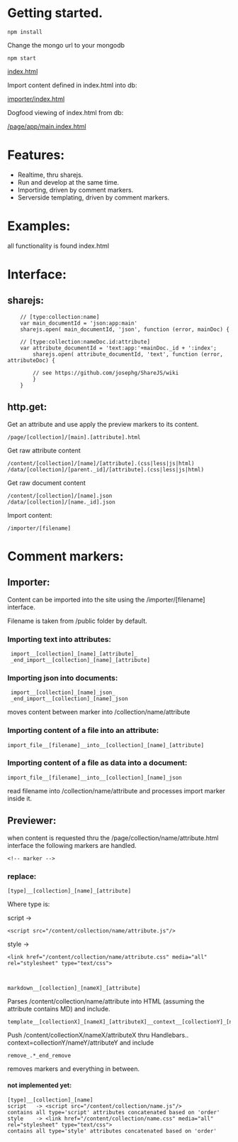 # Getting started.

    npm install

Change the mongo url to your mongodb

    npm start

[index.html](http://localhost:8000/index.html)

Import content defined in index.html into db:

[importer/index.html](http://localhost:8000/importer/index.html)


Dogfood viewing of index.html from db:

[/page/app/main.index.html](http://localhost:8000/page/app/main.index.html)


# Features:

* Realtime, thru sharejs.
* Run and develop at the same time.
* Importing, driven by comment markers.
* Serverside templating, driven by comment markers.


# Examples:

all functionality is found index.html


# Interface:

## sharejs:

        // [type:collection:name]
        var main_documentId = 'json:app:main'
        sharejs.open( main_documentId, 'json', function (error, mainDoc) {

        // [type:collection:nameDoc.id:attribute]
        var attribute_documentId = 'text:app:'+mainDoc._id + ':index';
            sharejs.open( attribute_documentId, 'text', function (error, attributeDoc) {

            // see https://github.com/josephg/ShareJS/wiki
            }
        }

## http.get:

Get an attribute and use apply the preview markers to its content.

    /page/[collection]/[main].[attribute].html


Get raw attribute content

    /content/[collection]/[name]/[attribute].(css|less|js|html)
    /data/[collection]/[parent._id]/[attribute].(css|less|js|html)

Get raw document content

    /content/[collection]/[name].json
    /data/[collection]/[name._id].json

Import content:

    /importer/[filename]


# Comment markers:

## Importer:

Content can be imported into the site using the /importer/[filename] interface.

Filename is taken from /public folder by default.

### Importing text into attributes:

     import__[collection]_[name]_[attribute]_
     _end_import__[collection]_[name]_[attribute]

### Importing json into documents:

     import__[collection]_[name]_json_
     _end_import__[collection]_[name]_json

moves content between marker into /collection/name/attribute


### Importing content of a file into an attribute:

    import_file__[filename]__into__[collection]_[name]_[attribute]


### Importing content of a file as data into a document:

    import_file__[filename]__into__[collection]_[name]_json

read filename into /collection/name/attribute and processes import marker inside it.


## Previewer:

when content is requested thru the /page/collection/name/attribute.html interface
the following markers are handled.

    <!-- marker -->

### replace:

    [type]__[collection]_[name]_[attribute]

Where type is:

script   ->

    <script src="/content/collection/name/attribute.js"/>

style    ->

    <link href="/content/collection/name/attribute.css" media="all" rel="stylesheet" type="text/css">



    markdown__[collection]_[nameX]_[attribute]

Parses /content/collection/name/attribute into HTML (assuming the attribute contains MD) and include.


    template__[collectionX]_[nameX]_[attributeX]__context__[collectionY]_[nameY]

Push /content/collectionX/nameX/attributeX thru Handlebars.. context=collectionY/nameY/attributeY and include


    remove_.*_end_remove

removes markers and everything in between.


#### not implemented yet:

    [type]__[collection]_[name]
    script   -> <script src="/content/collection/name.js"/>
    contains all type='script' attributes concatenated based on 'order'
    style    -> <link href="/content/collection/name.css" media="all" rel="stylesheet" type="text/css">
    contains all type='style' attributes concatenated based on 'order'
